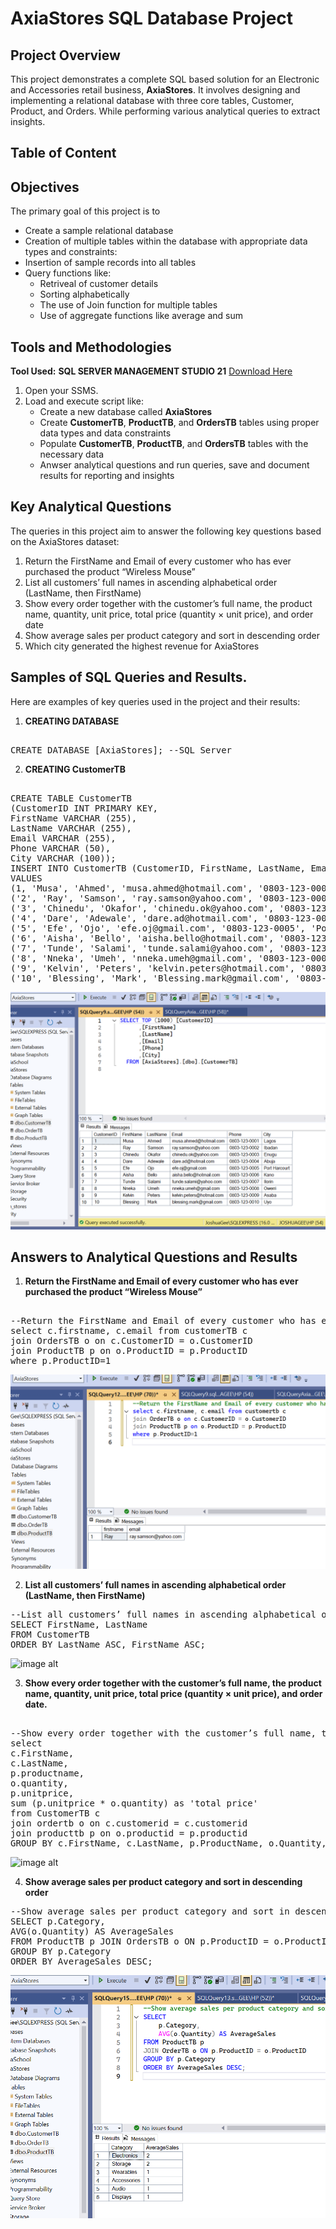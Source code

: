 # AxiaStores SQL Database Project

## Project Overview
This project demonstrates a complete SQL based solution for an Electronic and Accessories retail business, **AxiaStores**. It involves designing and implementing a relational database with three core tables, Customer, Product, and Orders. While performing various analytical queries to extract insights.


## Table of Content



## Objectives
The primary goal of this project is to
- Create a sample relational database
- Creation of multiple tables within the database with appropriate data types and constraints:
- Insertion of sample records into all tables
- Query functions like:
    - Retriveal of customer details
    - Sorting alphabetically
    - The use of Join function for multiple tables
    - Use of aggregate functions like average and sum


## Tools and Methodologies
**Tool Used:** **SQL SERVER MANAGEMENT STUDIO 21** [Download Here](https://www.microsoft.com/en-us/sql-server/sql-server-downloads)


1. Open your SSMS.
2. Load and execute script like:
   - Create a new database called **AxiaStores**
   - Create **CustomerTB**, **ProductTB**, and **OrdersTB** tables using proper data types and data constraints
   - Populate **CustomerTB**, **ProductTB**, and **OrdersTB** tables with the necessary data
   - Anwser analytical questions and run queries, save and document results for reporting and insights
  
## Key Analytical Questions 
The queries in this project aim to answer the following key questions based on the AxiaStores dataset: 
1. Return the FirstName and Email of every customer who has ever purchased the product “Wireless Mouse”
2. List all customers’ full names in ascending alphabetical order (LastName, then FirstName)
3. Show every order together with the customer’s full name, the product name, quantity, unit price, total price (quantity × unit price), and order date
4. Show average sales per product category and sort in descending order
5. Which city generated the highest revenue for AxiaStores


 ## Samples of SQL Queries and Results.
 Here are examples of key queries used in the project and their results: 
 1. **CREATING DATABASE**
<pre> 
CREATE DATABASE [AxiaStores]; --SQL Server
</pre>

2. **CREATING CustomerTB**
<pre> 
CREATE TABLE CustomerTB 
(CustomerID INT PRIMARY KEY, 
FirstName VARCHAR (255), 
LastName VARCHAR (255), 
Email VARCHAR (255), 
Phone VARCHAR (50), 
City VARCHAR (100));
INSERT INTO CustomerTB (CustomerID, FirstName, LastName, Email, Phone, City) 
VALUES
(1, 'Musa', 'Ahmed', 'musa.ahmed@hotmail.com', '0803‑123‑0001', 'Lagos'),
('2', 'Ray', 'Samson', 'ray.samson@yahoo.com', '0803‑123‑0002', 'Ibadan'), 
('3', 'Chinedu', 'Okafor', 'chinedu.ok@yahoo.com', '0803‑123‑0003', 'Enugu'),
('4', 'Dare', 'Adewale', 'dare.ad@hotmail.com', '0803‑123‑0004', 'Abuja'), 
('5', 'Efe', 'Ojo', 'efe.oj@gmail.com', '0803‑123‑0005', 'Port Harcourt'), 
('6', 'Aisha', 'Bello', 'aisha.bello@hotmail.com', '0803‑123‑0006', 'Kano'),
('7', 'Tunde', 'Salami', 'tunde.salami@yahoo.com', '0803‑123‑0007', 'Ilorin'),
('8', 'Nneka', 'Umeh', 'nneka.umeh@gmail.com', '0803‑123‑0008', 'Owerri'), 
('9', 'Kelvin', 'Peters', 'kelvin.peters@hotmail.com', '0803‑123‑0009', 'Asaba'),
('10', 'Blessing', 'Mark', 'Blessing.mark@gmail.com', '0803‑123‑0010', 'Uyo');
</pre> 

![image alt](https://github.com/JoshuaGee-bit/SQL-Projects/blob/01405202269d7c5220bf59948c941d86b60643a5/CustomerTB.png)


## Answers to Analytical Questions and Results 
1. **Return the FirstName and Email of every customer who has ever purchased the product “Wireless Mouse”**
<pre> 
--Return the FirstName and Email of every customer who has ever purchased the product “Wireless Mouse” 
select c.firstname, c.email from customerTB c
join OrdersTB o on c.CustomerID = o.CustomerID 
join ProductTB p on o.ProductID = p.ProductID 
where p.ProductID=1 
</pre> 

![image alt](https://github.com/JoshuaGee-bit/SQL-Projects/blob/697671aa1bb335e9f63d46a98222a677cf4b4092/Return%20the%20FirstName%20and%20Email%20of%20every%20customer%20who%20has%20ever%20purchased%20the%20product%20Wireless%20Mouse.png)

2. **List all customers’ full names in ascending alphabetical order (LastName, then FirstName)**
<pre>
--List all customers’ full names in ascending alphabetical order (LastName, then FirstName) 
SELECT FirstName, LastName 
FROM CustomerTB 
ORDER BY LastName ASC, FirstName ASC; 
</pre> 

![image alt](https://github.com/JoshuaGee-bit/SQL-Projects/blob/6b4e81d1a2cfd91373fd45b8b8ea99e70544a2c8/List%20all%20customers%E2%80%99%20full%20names%20in%20ascending%20alphabetical%20order%20(LastName%2C%20then%20FirstName)%20.png)


3. **Show every order together with the customer’s full name, the product name, quantity, unit price, total price (quantity × unit price), and order date.**
<pre> 
--Show every order together with the customer’s full name, the product name, quantity, unit price, total price (quantity × unit price), and order date. 
select
c.FirstName, 
c.LastName,
p.productname,
o.quantity, 
p.unitprice,
sum (p.unitprice * o.quantity) as 'total price' 
from CustomerTB c 
join ordertb o on c.customerid = c.customerid
join producttb p on o.productid = p.productid 
GROUP BY c.FirstName, c.LastName, p.ProductName, o.Quantity,p.UnitPrice;
</pre>

![image alt](https://github.com/JoshuaGee-bit/SQL-Projects/blob/20bf2eca4effb170e6cc7f235ec1e41e291528df/Show%20every%20order%20together%20with%20the%20customer%E2%80%99s%20full%20name%2C%20the%20product%20name%2C%20quantity%2C%20Unit%20Price%20and%20Total%20Price.png)


4. **Show average sales per product category and sort in descending order**
<pre>
--Show average sales per product category and sort in descending order
SELECT p.Category, 
AVG(o.Quantity) AS AverageSales 
FROM ProductTB p JOIN OrdersTB o ON p.ProductID = o.ProductID 
GROUP BY p.Category 
ORDER BY AverageSales DESC; 
</pre> 

![image alt](https://github.com/JoshuaGee-bit/SQL-Projects/blob/abd2eabd9e4a938487ce05a49f577c7aa30a18f4/Show%20average%20sales%20per%20product%20category%20and%20sort%20in%20descending%20order.png)


